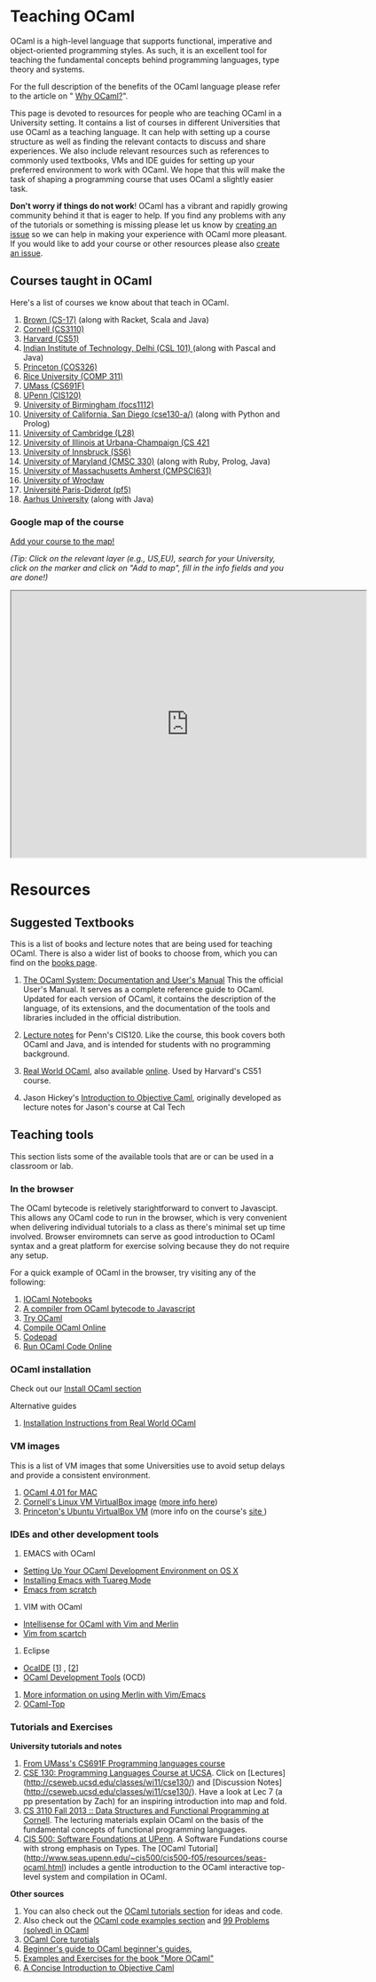 # Teaching OCaml

OCaml is a high-level language that supports functional, imperative
and object-oriented programming styles. As such, it is an excellent
tool for teaching the fundamental concepts behind programming
languages, type theory and systems.

For the full description of the benefits of the OCaml language
please refer to the article on "
[Why OCaml?](https://realworldocaml.org/v1/en/html/prologue.html)".

This page is devoted to resources for people who are teaching OCaml in
a University setting. It contains a list of courses in different
Universities that use OCaml as a teaching language. It can help with
setting up a course structure as well as finding the relevant contacts
to discuss and share experiences. We also include relevant resources
such as references to commonly used textbooks, VMs and IDE guides for
setting up your preferred environment to work with OCaml. We hope that
this will make the task of shaping a programming course that uses
OCaml a slightly easier task.

**Don't worry if things do not work**! OCaml has a vibrant and rapidly
  growing community behind it that is eager to help. If you find any
  problems with any of the tutorials or something is missing please
  let us know by
  [creating an issue](https://github.com/ocaml/ocaml.org/issues/new) so we
  can help in making your experience with OCaml more pleasant. If you
  would like to add your course or other resources please also
  [create an issue](https://github.com/ocaml/ocaml.org/issues/new).


## Courses taught in OCaml

Here's a list of courses we know about that teach in OCaml. 

1. [Brown (CS-17)](http://cs.brown.edu/courses/cs017/) (along with Racket, Scala and Java)
1. [Cornell (CS3110)](http://www.cs.cornell.edu/courses/cs3110/2012sp/courseinfo.php)
1. [Harvard (CS51)](http://cs51.seas.harvard.edu)
1. [Indian Institute of Technology, Delhi (CSL 101) ](http://www.cse.iitd.ernet.in/~ssen/csl101/details.html)(along with Pascal and Java)
1. [Princeton (COS326)](http://www.cs.princeton.edu/courses/archive/fall14/cos326/)
1. [Rice University (COMP 311)](http://www.cs.rice.edu/~javaplt/311/info.html)
1. [UMass (CS691F)](http://people.cs.umass.edu/~arjun/courses/cs691f/)
1. [UPenn (CIS120) ](http://www.seas.upenn.edu/~cis120/current/)
1. [University of Birmingham (focs1112)](https://sites.google.com/site/focs1112/)
1. [University of California, San Diego (cse130-a/)](http://cseweb.ucsd.edu/classes/wi13/cse130-a/) (along with Python and Prolog)
1. [University of Cambridge (L28)](http://www.cl.cam.ac.uk/teaching/1415/L28/)
1. [University of Illinois at Urbana-Champaign (CS 421](https://courses.engr.illinois.edu/cs421/)
1. [University of Innsbruck (SS6)](http://cl-informatik.uibk.ac.at/teaching/ss06/ocaml/schedule.php)
1. [University of Maryland (CMSC 330)](http://www.cs.umd.edu/class/spring2014/cmsc330/) (along with Ruby, Prolog, Java)
1. [University of Massachusetts Amherst (CMPSCI631)](http://people.cs.umass.edu/~arjun/teaching/631/)
1. [University of Wrocław](https://international.uni.wroc.pl/en/course/functional-programming)
1. [Université Paris-Diderot (pf5)](http://www.pps.univ-paris-diderot.fr/~treinen/teaching/pf5/)
1. [Aarhus University](https://services.brics.dk/java/courseadmin/dOvs) (along with Java)

### Google map of the course

[Add your course to the map!](https://www.google.com/maps/d/edit?mid=zk8_K4G_usic.kkzYvEvqV44Q)

_(Tip: Click on the relevant layer (e.g., US,EU), search for your
University, click on the marker and click on "Add to map", fill in the
info fields and you are done!)_

<iframe src="https://www.google.com/maps/d/embed?mid=zk8_K4G_usic.kkzYvEvqV44Q" width="640" height="480"></iframe>


# Resources


## Suggested Textbooks 


This is a list of books and lecture notes that are being used for
teaching OCaml. There is also a wider list of books to choose from, which you can find on the [books page](http://ocaml.org/learn/books.html).

1. [The OCaml System: Documentation and User's Manual](http://caml.inria.fr/pub/docs/manual-ocaml/) This the official User's Manual. It serves as a complete reference guide to OCaml. Updated for each version of OCaml, it contains the description of the language, of its extensions, and the documentation of the tools and libraries included in the official distribution. 

1. [Lecture notes](http://www.seas.upenn.edu/~cis120/current/notes/120notes.pdf)
   for Penn's CIS120.  Like the course, this book covers both OCaml
   and Java, and is intended for students with no programming
   background.
1. [Real World OCaml](http://shop.oreilly.com/product/0636920024743.do),
   also available [online](https://realworldocaml.org/).  Used by Harvard's CS51 course.
1. Jason Hickey's [Introduction to Objective Caml](http://files.metaprl.org/doc/ocaml-book.pdf),
   originally developed as lecture notes for Jason's course at Cal Tech 



## Teaching tools

This section lists some of the available tools that are or can be used in a classroom or lab.

### In the browser

The OCaml bytecode is reletively starightforward to convert to Javascipt. This allows any OCaml code to run in the browser, which is very convenient when delivering individual tutorials to a class as there's minimal set up time involved. Browser enviromnets can serve as good introduction to OCaml syntax and a great platform for exercise solving because they do not require any setup. 

For a quick example of OCaml in the browser, try visiting any of the following: 

1. [IOCaml Notebooks](https://github.com/andrewray/iocaml/blob/master/README.md)
1. [A compiler from OCaml bytecode to Javascript](http://ocsigen.github.io/js_of_ocaml/)
1. [Try OCaml](http://try.ocamlpro.com/)
1. [Compile OCaml Online](http://www.compileonline.com/compile_ocaml_online.php)
1. [Codepad](http://codepad.org/)
1. [Run OCaml Code Online](https://dbgr.cc/l/ocaml)


### OCaml installation

Check out our [Install OCaml section](http://ocaml.org/docs/install.html)

Alternative guides

1. [Installation Instructions from Real World OCaml](https://github.com/realworldocaml/book/wiki/Installation-Instructions)


### VM images

This is a list of VM images that some Universities use to avoid setup
delays and provide a consistent environment.

1. [OCaml 4.01 for MAC](http://caml.inria.fr/pub/distrib/ocaml-4.01/ocaml-4.01.0-intel.dmg)
1. [Cornell's Linux VM VirtualBox image](https://cornell.app.box.com/s/acqwpvnidu5yq1osd8lb) ([more info here](http://www.cs.cornell.edu/courses/CS3110/2014sp/hw/0/ps0.pdf))
1. [Princeton's Ubuntu VirtualBox VM](http://www.cs.princeton.edu/~cos326/Ubuntu326.ova) (more info on the course's [site ](http://www.cs.princeton.edu/courses/archive/fall14/cos326/resources.php))

### IDEs and other development tools

1. EMACS with OCaml 
  * [Setting Up Your OCaml Development Environment on OS X](http://www.princeton.edu/~crmarsh/ocaml_dev_environment/)
  * [Installing Emacs with Tuareg Mode](http://www.cs.cornell.edu/courses/CS3110/2014sp/resources.php)
  * [Emacs from scratch](https://github.com/the-lambda-church/merlin/wiki/emacs-from-scratch)
1. VIM with OCaml 
  * [Intellisense for OCaml with Vim and Merlin](http://anil.recoil.org/2013/10/03/merlin-and-vim.html)
  * [Vim from scartch](https://github.com/the-lambda-church/merlin/wiki/vim-from-scratch)
1. Eclipse
  * [OcaIDE](http://www.algo-prog.info/ocaide/index.php) [[1](http://www.princeton.edu/~crmarsh/ocaml_dev_environment/)] , [[2](http://www.seas.upenn.edu/~cis120e/ocaml_setup.shtml)]
  * [OCaml Development Tools](http://ocamldt.free.fr/) (OCD)
1. [More information on using Merlin with Vim/Emacs](https://opam.ocaml.org/blog/turn-your-editor-into-an-ocaml-ide/)
1. [OCaml-Top](http://www.typerex.org/ocaml-top.html)



### Tutorials and Exercises

**University tutorials and notes**

1. [From UMass's CS691F Programming languages course](http://people.cs.umass.edu/~arjun/courses/cs691f/assignments/ocaml-tutorial.html)
1. [CSE 130: Programming Languages Course at UCSA](http://cseweb.ucsd.edu/classes/wi11/cse130/). Click on [Lectures] (http://cseweb.ucsd.edu/classes/wi11/cse130/) and [Discussion Notes] (http://cseweb.ucsd.edu/classes/wi11/cse130/). Have a look at Lec 7 (a pp presentation by Zach) for an inspiring introduction into map and fold.
1. [CS 3110 Fall 2013 :: Data Structures and Functional Programming at Cornell](http://www.cs.cornell.edu/courses/cs3110/2013fa/lecture_notes.php). The lecturing materials explain OCaml on the basis of the fundamental concepts of functional programming languages.
1. [CIS 500: Software Foundations at UPenn](http://www.seas.upenn.edu/~cis500/cis500-f05/index.html). A Software Fundations course with strong emphasis on Types. The [OCaml Tutorial] (http://www.seas.upenn.edu/~cis500/cis500-f05/resources/seas-ocaml.html) includes a gentle introduction to the OCaml interactive top-level system and compilation in OCaml.

**Other sources**

1. You can also check out the [OCaml tutorials section](http://ocaml.org/learn/tutorials/) for ideas and code.
1. Also check out the [OCaml code examples section](http://ocaml.org/learn/taste.html) and [99 Problems (solved) in OCaml](http://ocaml.org/learn/tutorials/99problems.html)
1. [OCaml Core turotials](http://mirror.ocamlcore.org/ocaml-tutorial.org/)
1. [Beginner's guide to OCaml beginner's guides.](http://blog.nullspace.io/beginners-guide-to-ocaml-beginners-guides.html)
1. [Examples and Exercises for the book "More OCaml"](https://github.com/johnwhitington/more-ocaml-exercises)
1. [A Concise Introduction to Objective Caml](http://www.csc.villanova.edu/~dmatusze/resources/ocaml/ocaml.html)
